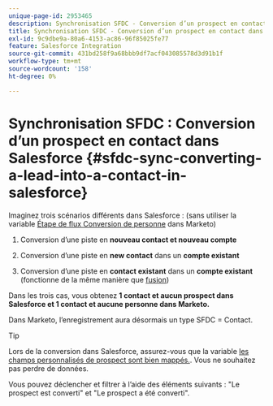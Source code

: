 ```yaml
---
unique-page-id: 2953465
description: Synchronisation SFDC - Conversion d’un prospect en contact dans Salesforce - Documents Marketo - Documentation du produit
title: Synchronisation SFDC - Conversion d’un prospect en contact dans Salesforce
exl-id: 9c9dbe9a-80a6-4153-ac86-96f85025fe77
feature: Salesforce Integration
source-git-commit: 431bd258f9a68bbb9df7acf043085578d3d91b1f
workflow-type: tm+mt
source-wordcount: '158'
ht-degree: 0%

---
```


# Synchronisation SFDC : Conversion d’un prospect en contact dans Salesforce {#sfdc-sync-converting-a-lead-into-a-contact-in-salesforce}

Imaginez trois scénarios différents dans Salesforce : (sans utiliser la variable [Étape de flux Conversion de personne](/help/marketo/product-docs/core-marketo-concepts/smart-campaigns/flow-actions/convert-person.md) dans Marketo)

1. Conversion d’une piste en **nouveau contact et nouveau compte**
1. Conversion d’une piste en **new contact** dans un **compte existant**

1. Conversion d’une piste en **contact existant** dans un **compte existant** (fonctionne de la même manière que [fusion](/help/marketo/product-docs/crm-sync/salesforce-sync/sfdc-sync-details/sfdc-sync-merging-a-lead-contact-person.md))

Dans les trois cas, vous obtenez **1 contact et aucun prospect dans Salesforce et 1 contact et aucune personne dans Marketo.**

Dans Marketo, l’enregistrement aura désormais un type SFDC = Contact.

>[!TIP]
>
>Lors de la conversion dans Salesforce, assurez-vous que la variable [les champs personnalisés de prospect sont bien mappés.](https://help.salesforce.com/apex/HTViewHelpDoc?id=customize_mapleads.htm). Vous ne souhaitez pas perdre de données.

Vous pouvez déclencher et filtrer à l’aide des éléments suivants : &quot;Le prospect est converti&quot; et &quot;Le prospect a été converti&quot;.
